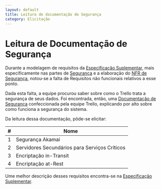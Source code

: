 ```yaml
---
layout: default
title: Leitura de documentação de Segurança
category: Elicitação
---
```


# Leitura de Documentação de Segurança

Durante a modelagem de requisitos da [Especificação Suplementar](spec_suplementar.html), mais especificamente nas partes de [Segurança](spec_suplementar.html#segurança) e a elaboração do [NFR de Segurança](nfr.html#segurança), notou-se a falta de Requisitos não funcionais relativos a esse ponto.

Dada esta falta, a equipe procurou saber sobre como o Trello trata a segurança de seus dados. Foi encontrada, então, uma [Documentação de Segurança](https://trello.com/legal/security) confeccionada pela equipe Trello, explicando por alto sobre como funciona a segurança do sistema.

Da leitura dessa documentação, pôde-se elicitar:

|  **#** | **Nome** |
|  ------ | ------ |
| 1 | Segurança Akamai |
| 2 | Servidores Secundários para Serviços Críticos |
| 3 | Encriptação in-Transit |
| 4 | Encriptação at-Rest |

Ume melhor descrição desses requisitos encontra-se na [Especificação Suplementar](spec_suplementar.html#segurança).